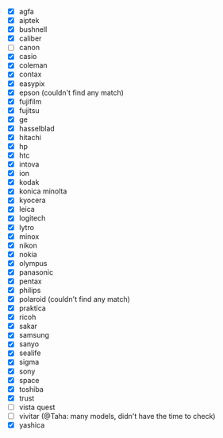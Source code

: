 - [x] agfa   
- [x] aiptek   
- [x] bushnell   
- [x] caliber   
- [ ] canon   
- [x] casio   
- [x] coleman   
- [x] contax   
- [x] easypix   
- [x] epson (couldn't find any match)
- [x] fujifilm   
- [x] fujitsu   
- [x] ge   
- [x] hasselblad   
- [x] hitachi   
- [x] hp   
- [x] htc   
- [x] intova   
- [x] ion   
- [x] kodak   
- [x] konica minolta   
- [x] kyocera   
- [x] leica   
- [x] logitech   
- [x] lytro   
- [x] minox   
- [x] nikon   
- [x] nokia   
- [x] olympus   
- [x] panasonic   
- [x] pentax   
- [x] philips   
- [x] polaroid (couldn't find any match)
- [x] praktica   
- [x] ricoh   
- [x] sakar   
- [x] samsung   
- [x] sanyo   
- [x] sealife   
- [x] sigma   
- [x] sony   
- [x] space   
- [x] toshiba   
- [x] trust   
- [ ] vista quest   
- [ ] vivitar (@Taha: many models, didn't have the time to check)
- [x] yashica   
